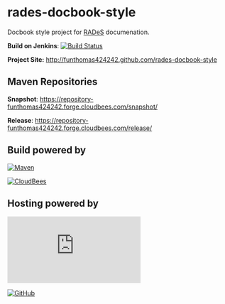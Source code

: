 rades-docbook-style
===================

Docbook style project for [RADeS](https://github.com/FunThomas424242/RADeS) documenation.

**Build on Jenkins**: [![Build Status](https://funthomas424242.ci.cloudbees.com/job/rades-docbook-style/badge/icon)](https://funthomas424242.ci.cloudbees.com/job/rades-docbook-style/)

**Project Site:** http://funthomas424242.github.com/rades-docbook-style

Maven Repositories
------------------

**Snapshot**: https://repository-funthomas424242.forge.cloudbees.com/snapshot/

**Release**: https://repository-funthomas424242.forge.cloudbees.com/release/

Build powered by
----------------

[![Maven](http://maven.apache.org/images/logos/maven-feather.png)](http://maven.apache.org)

[![CloudBees](http://web-static-cloudfront.s3.amazonaws.com/images/badges/BuiltOnDEV.png)](http://cloudbees.com)

Hosting powered by
------------------

[![Sourceforge](http://sflogo.sourceforge.net/sflogo.php?group_id=293502&type=8)](http://sourceforge.net)

[![GitHub](https://github.com/fluidicon.png)](http://github.com)

